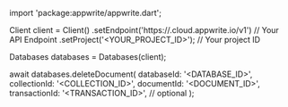 import 'package:appwrite/appwrite.dart';

Client client = Client()
    .setEndpoint('https://<REGION>.cloud.appwrite.io/v1') // Your API Endpoint
    .setProject('<YOUR_PROJECT_ID>'); // Your project ID

Databases databases = Databases(client);

await databases.deleteDocument(
    databaseId: '<DATABASE_ID>',
    collectionId: '<COLLECTION_ID>',
    documentId: '<DOCUMENT_ID>',
    transactionId: '<TRANSACTION_ID>', // optional
);
